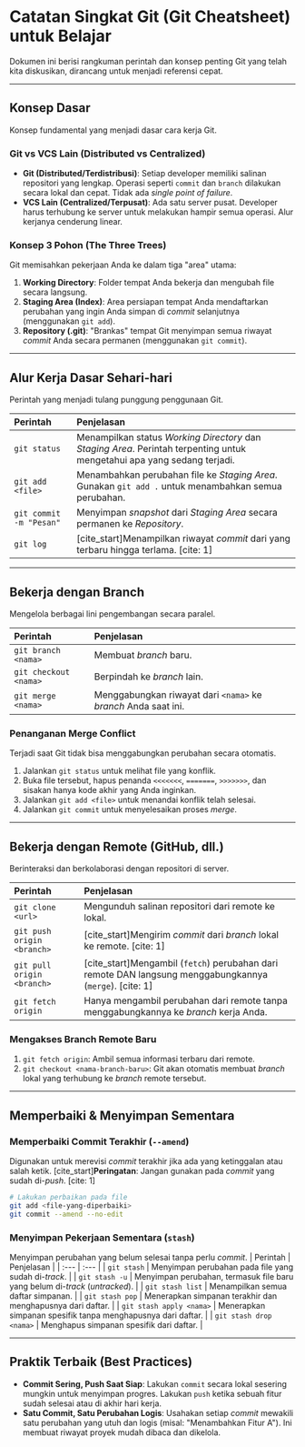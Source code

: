 # Catatan Singkat Git (Git Cheatsheet) untuk Belajar

Dokumen ini berisi rangkuman perintah dan konsep penting Git yang telah kita diskusikan, dirancang untuk menjadi referensi cepat.

---

## Konsep Dasar
Konsep fundamental yang menjadi dasar cara kerja Git.

### Git vs VCS Lain (Distributed vs Centralized)
* **Git (Distributed/Terdistribusi)**: Setiap developer memiliki salinan repositori yang lengkap. Operasi seperti `commit` dan `branch` dilakukan secara lokal dan cepat. Tidak ada *single point of failure*.
* **VCS Lain (Centralized/Terpusat)**: Ada satu server pusat. Developer harus terhubung ke server untuk melakukan hampir semua operasi. Alur kerjanya cenderung linear.

### Konsep 3 Pohon (The Three Trees)
Git memisahkan pekerjaan Anda ke dalam tiga "area" utama:
1.  **Working Directory**: Folder tempat Anda bekerja dan mengubah file secara langsung.
2.  **Staging Area (Index)**: Area persiapan tempat Anda mendaftarkan perubahan yang ingin Anda simpan di *commit* selanjutnya (menggunakan `git add`).
3.  **Repository (.git)**: "Brankas" tempat Git menyimpan semua riwayat *commit* Anda secara permanen (menggunakan `git commit`).

---

## Alur Kerja Dasar Sehari-hari
Perintah yang menjadi tulang punggung penggunaan Git.

| Perintah | Penjelasan |
| :--- | :--- |
| `git status` | Menampilkan status *Working Directory* dan *Staging Area*. Perintah terpenting untuk mengetahui apa yang sedang terjadi. |
| `git add <file>` | Menambahkan perubahan file ke *Staging Area*. Gunakan `git add .` untuk menambahkan semua perubahan. |
| `git commit -m "Pesan"` | Menyimpan *snapshot* dari *Staging Area* secara permanen ke *Repository*. |
| `git log` | [cite_start]Menampilkan riwayat *commit* dari yang terbaru hingga terlama. [cite: 1] |

---

## Bekerja dengan Branch
Mengelola berbagai lini pengembangan secara paralel.

| Perintah | Penjelasan |
| :--- | :--- |
| `git branch <nama>` | Membuat *branch* baru. |
| `git checkout <nama>` | Berpindah ke *branch* lain. |
| `git merge <nama>` | Menggabungkan riwayat dari `<nama>` ke *branch* Anda saat ini. |

### Penanganan Merge Conflict
Terjadi saat Git tidak bisa menggabungkan perubahan secara otomatis.
1.  Jalankan `git status` untuk melihat file yang konflik.
2.  Buka file tersebut, hapus penanda `<<<<<<<`, `=======`, `>>>>>>>`, dan sisakan hanya kode akhir yang Anda inginkan.
3.  Jalankan `git add <file>` untuk menandai konflik telah selesai.
4.  Jalankan `git commit` untuk menyelesaikan proses *merge*.

---

## Bekerja dengan Remote (GitHub, dll.)
Berinteraksi dan berkolaborasi dengan repositori di server.

| Perintah | Penjelasan |
| :--- | :--- |
| `git clone <url>` | Mengunduh salinan repositori dari remote ke lokal. |
| `git push origin <branch>` | [cite_start]Mengirim *commit* dari *branch* lokal ke remote. [cite: 1] |
| `git pull origin <branch>` | [cite_start]Mengambil (`fetch`) perubahan dari remote DAN langsung menggabungkannya (`merge`). [cite: 1] |
| `git fetch origin` | Hanya mengambil perubahan dari remote tanpa menggabungkannya ke *branch* kerja Anda. |

### Mengakses Branch Remote Baru
1.  `git fetch origin`: Ambil semua informasi terbaru dari remote.
2.  `git checkout <nama-branch-baru>`: Git akan otomatis membuat *branch* lokal yang terhubung ke *branch* remote tersebut.

---

## Memperbaiki & Menyimpan Sementara

### Memperbaiki Commit Terakhir (`--amend`)
Digunakan untuk merevisi *commit* terakhir jika ada yang ketinggalan atau salah ketik. [cite_start]**Peringatan**: Jangan gunakan pada *commit* yang sudah di-*push*. [cite: 1]
```bash
# Lakukan perbaikan pada file
git add <file-yang-diperbaiki>
git commit --amend --no-edit
```

### Menyimpan Pekerjaan Sementara (`stash`)
Menyimpan perubahan yang belum selesai tanpa perlu *commit*.
| Perintah | Penjelasan |
| :--- | :--- |
| `git stash` | Menyimpan perubahan pada file yang sudah di-*track*. |
| `git stash -u` | Menyimpan perubahan, termasuk file baru yang belum di-*track* (*untracked*). |
| `git stash list` | Menampilkan semua daftar simpanan. |
| `git stash pop` | Menerapkan simpanan terakhir dan menghapusnya dari daftar. |
| `git stash apply <nama>` | Menerapkan simpanan spesifik tanpa menghapusnya dari daftar. |
| `git stash drop <nama>` | Menghapus simpanan spesifik dari daftar. |

---

## Praktik Terbaik (Best Practices)
* **Commit Sering, Push Saat Siap**: Lakukan `commit` secara lokal sesering mungkin untuk menyimpan progres. Lakukan `push` ketika sebuah fitur sudah selesai atau di akhir hari kerja.
* **Satu Commit, Satu Perubahan Logis**: Usahakan setiap *commit* mewakili satu perubahan yang utuh dan logis (misal: "Menambahkan Fitur A"). Ini membuat riwayat proyek mudah dibaca dan dikelola.
